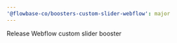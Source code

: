```yaml
---
'@flowbase-co/boosters-custom-slider-webflow': major
---
```


Release Webflow custom slider booster
